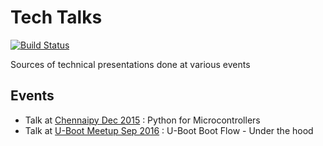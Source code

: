 # Tech Talks

[![Build Status](https://travis-ci.org/babuenir/techtalks.svg?branch=master)](https://travis-ci.org/babuenir/techtalks)

Sources of technical presentations done at various events

## Events

* Talk at [Chennaipy Dec 2015](http://www.meetup.com/Chennaipy/events/227394570/) : Python for Microcontrollers
* Talk at [U-Boot Meetup Sep 2016](http://www.meetup.com/embedded-linux/events/233758861/) : U-Boot Boot Flow - Under the hood
